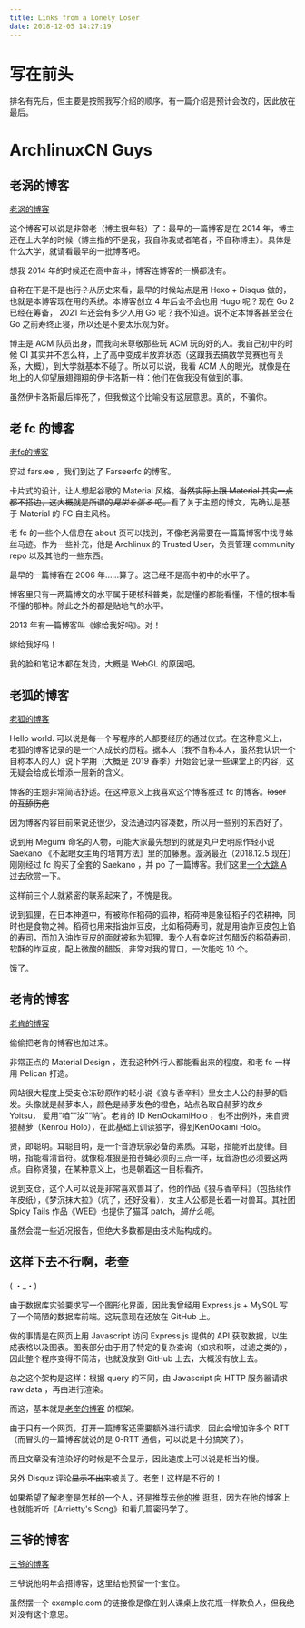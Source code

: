 ```yaml
---
title: Links from a Lonely Loser
date: 2018-12-05 14:27:19
---
```


<!-- toc -->

# 写在前头

排名有先后，但主要是按照我写介绍的顺序。有一篇介绍是预计会改的，因此放在最后。

# ArchlinuxCN Guys

## 老涡的博客

[老涡的博客](https://xuanwo.io)

这个博客可以说是非常老（博主很年轻）了：最早的一篇博客是在 2014 年，博主还在上大学的时候（博主指的不是我，我自称我或者笔者，不自称博主）。具体是什么大学，就请看最早的一批博客吧。

想我 2014 年的时候还在高中奋斗，博客连博客的一横都没有。

<del>自称在下是不是也行？</del>从历史来看，最早的时候站点是用 Hexo + Disqus 做的，也就是本博客现在用的系统。本博客创立 4 年后会不会也用 Hugo 呢？现在 Go 2 已经在筹备， 2021 年还会有多少人用 Go 呢？我不知道。说不定本博客甚至会在 Go 之前寿终正寝，所以还是不要太乐观为好。

博主是 ACM 队员出身，而我向来尊敬那些玩 ACM 玩的好的人。我自己初中的时候 OI 其实并不怎么样，上了高中变成半放弃状态（这跟我去搞数学竞赛也有关系，大概），到大学就基本不碰了。所以可以说，我看 ACM 人的眼光，就像是在地上的人仰望展翅翱翔的伊卡洛斯一样：他们在做我没有做到的事。

虽然伊卡洛斯最后摔死了，但我做这个比喻没有这层意思。真的，不骗你。

## 老 fc 的博客

[老fc的博客](https://farseerfc.me)

穿过 fars.ee ，我们到达了 Farseerfc 的博客。

卡片式的设计，让人想起谷歌的 Material 风格。<del>当然实际上跟 Material 其实一点都不搭边，这大概就是所谓的*見栄を張る* 吧。</del>看了关于主题的博文，先确认是基于 Material 的 FC 自主风格。

老 fc 的一些个人信息在 about 页可以找到，不像老涡需要在一篇篇博客中找寻蛛丝马迹。作为一些补充，他是 Archlinux 的 Trusted User，负责管理 community repo 以及其他的一些东西。

最早的一篇博客在 2006 年……算了。这已经不是高中初中的水平了。

博客里只有一两篇博文的水平属于硬核科普类，就是懂的都能看懂，不懂的根本看不懂的那种。除此之外的都是贴地气的水平。

2013 年有一篇博客叫《嫁给我好吗》。对！

嫁给我好吗！

我的脸和笔记本都在发烫，大概是 WebGL 的原因吧。

## 老狐的博客

[老狐的博客](https://blog.megumifox.com)

Hello world. 可以说是每一个写程序的人都要经历的通过仪式。在这种意义上， 老狐的博客记录的是一个人成长的历程。据本人（我不自称本人，虽然我认识一个自称本人的人）说下学期（大概是 2019 春季）开始会记录一些课堂上的内容，这无疑会给成长增添一层新的含义。

博客的主题非常简洁舒适。在这种意义上我喜欢这个博客胜过 fc 的博客。<del>loser 的互舔伤疤</del>

因为博客内容目前来说还很少，没法通过内容凑数，所以用一些别的东西好了。

说到用 Megumi 命名的人物，可能大家最先想到的就是丸户史明原作轻小说 Saekano 《不起眼女主角的培育方法》里的加藤惠。漩涡最近（2018.12.5 现在）刚刚经过 fc 购买了全套的 Saekano ，并 po 了一篇博客。我们这里[一个大跳 A 过去](https://xuanwo.io/2018/12/03/hello-katou-megumi/)欣赏一下。

这样前三个人就紧密的联系起来了，不愧是我。

说到狐狸，在日本神道中，有被称作稻荷的狐神，稻荷神是象征稻子的农耕神，同时也是食物之神。稻荷也用来指油炸豆皮，比如稻荷寿司，就是用油炸豆皮包上馅的寿司，而加入油炸豆皮的面就被称为狐狸。我个人有幸吃过包醋饭的稻荷寿司，软酥的炸豆皮，配上微酸的醋饭，非常对我的胃口，一次能吃 10 个。

饿了。

## 老肯的博客

[老肯的博客](https://blog.yoitsu.moe)

偷偷把老肯的博客也加进来。

非常正点的 Material Design ，连我这种外行人都能看出来的程度。和老 fc 一样用 Pelican 打造。

网站很大程度上受支仓冻砂原作的轻小说《狼与香辛料》里女主人公的赫萝的启发。头像就是赫萝本人，颜色是赫萝发色的橙色，站点名取自赫萝的故乡 Yoitsu， 爱用“咱”“汝”“呐”。老肯的 ID KenOokamiHolo ，也不出例外，来自贤狼赫萝（Kenrou Holo），在此基础上训读狼字，得到KenOokami Holo。

贤，即聪明。耳聪目明，是一个音游玩家必备的素质。耳聪，指能听出旋律。目明，指能看清音符。就像稳准狠是拍苍蝇必须的三点一样，玩音游也必须要这两点。自称贤狼，在某种意义上，也是朝着这一目标看齐。

说到支仓，这个人可以说是非常喜欢兽耳了。他的作品《狼与香辛料》（包括续作羊皮纸），《梦沉抹大拉》（坑了，还好没看），女主人公都是长着一对兽耳。其社团 Spicy Tails 作品《WEE》也提供了猫耳 patch，*搞什么呢*。

虽然会混一些近况报告，但绝大多数都是由技术贴构成的。

## 这样下去不行啊，老奎

( ・_・)

由于数据库实验要求写一个图形化界面，因此我曾经用 Express.js + MySQL 写了一个简陋的数据库前端。这玩意现在还放在 GitHub 上。

做的事情是在网页上用 Javascript 访问 Express.js 提供的 API 获取数据，以生成表格以及图表。图表部分由于用了特定的复杂查询（如求和啊，过滤之类的），因此整个程序变得不简洁，也就没放到 GitHub 上去，大概没有放上去。

总之这个架构是这样：根据 query 的不同，由 Javascript 向 HTTP 服务器请求 raw data ，再由进行渲染。

而这，基本就是[老奎的博客](https://quininer.github.io) 的框架。

由于只有一个网页，打开一篇博客还需要额外进行请求，因此会增加许多个 RTT （而冒头的一篇博客就说的是 0-RTT 通信，可以说是十分搞笑了）。

而且文章没有渲染好的时候是不会显示，因此速度上可以说是相当的慢。

另外 Disquz 评论<del>显示不出来</del>被关了。老奎！这样是不行的！

如果希望了解老奎是怎样的一个人，还是推荐去[他的推](https://twitter.com/quininers) 逛逛，因为在他的博客上也就能听听《Arrietty's Song》和看几篇密码学了。

## 三爷的博客

[三爷的博客](https://www.example.com)

三爷说他明年会搭博客，这里给他预留一个宝位。

虽然摆一个 example.com 的链接像是像在别人课桌上放花瓶一样欺负人，但我绝对没有这个意思。